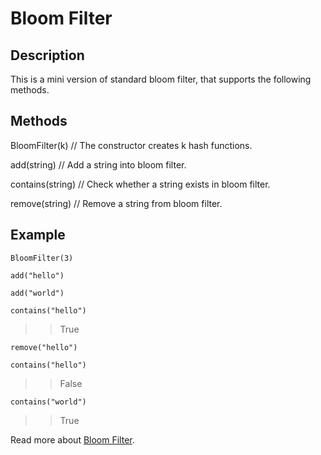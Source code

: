 # Bloom Filter

## Description

This is a mini version of standard bloom filter, that supports the following methods.

## Methods

BloomFilter(k) // The constructor creates k hash functions.

add(string) // Add a string into bloom filter.

contains(string) // Check whether a string exists in bloom filter.

remove(string) // Remove a string from bloom filter.

## Example

`BloomFilter(3)`

`add("hello")`

`add("world")`

`contains("hello")`

>> True

`remove("hello")`

`contains("hello")`

>> False

`contains("world")`

>> True

Read more about [Bloom Filter](https://en.wikipedia.org/wiki/Bloom_filter).
